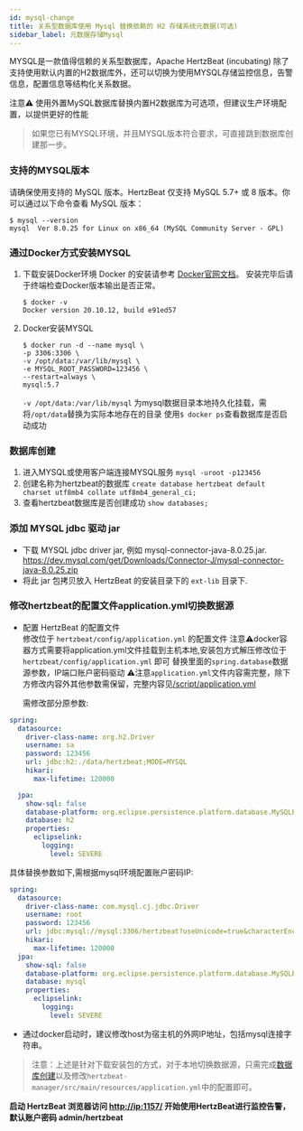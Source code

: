```yaml
---
id: mysql-change  
title: 关系型数据库使用 Mysql 替换依赖的 H2 存储系统元数据(可选)            
sidebar_label: 元数据存储Mysql
---
```


MYSQL是一款值得信赖的关系型数据库，Apache HertzBeat (incubating) 除了支持使用默认内置的H2数据库外，还可以切换为使用MYSQL存储监控信息，告警信息，配置信息等结构化关系数据。

注意⚠️ 使用外置MySQL数据库替换内置H2数据库为可选项，但建议生产环境配置，以提供更好的性能

> 如果您已有MYSQL环境，并且MYSQL版本符合要求，可直接跳到数据库创建那一步。

### 支持的MYSQL版本

请确保使用支持的 MySQL 版本。HertzBeat 仅支持 MySQL 5.7+ 或 8 版本。你可以通过以下命令查看 MySQL 版本：

```shell
$ mysql --version
mysql  Ver 8.0.25 for Linux on x86_64 (MySQL Community Server - GPL)
```

### 通过Docker方式安装MYSQL

1. 下载安装Docker环境
   Docker 的安装请参考 [Docker官网文档](https://docs.docker.com/get-docker/)。
   安装完毕后请于终端检查Docker版本输出是否正常。

   ```shell
   $ docker -v
   Docker version 20.10.12, build e91ed57
   ```

2. Docker安装MYSQL

   ```shell
   $ docker run -d --name mysql \
   -p 3306:3306 \
   -v /opt/data:/var/lib/mysql \
   -e MYSQL_ROOT_PASSWORD=123456 \
   --restart=always \
   mysql:5.7
   ```

   `-v /opt/data:/var/lib/mysql` 为mysql数据目录本地持久化挂载，需将`/opt/data`替换为实际本地存在的目录
   使用```$ docker ps```查看数据库是否启动成功

### 数据库创建

1. 进入MYSQL或使用客户端连接MYSQL服务
   `mysql -uroot -p123456`
2. 创建名称为hertzbeat的数据库
   `create database hertzbeat default charset utf8mb4 collate utf8mb4_general_ci;`
3. 查看hertzbeat数据库是否创建成功
   `show databases;`

### 添加 MYSQL jdbc 驱动 jar

- 下载 MYSQL jdbc driver jar, 例如 mysql-connector-java-8.0.25.jar. <https://dev.mysql.com/get/Downloads/Connector-J/mysql-connector-java-8.0.25.zip>
- 将此 jar 包拷贝放入 HertzBeat 的安装目录下的 `ext-lib` 目录下.

### 修改hertzbeat的配置文件application.yml切换数据源

- 配置 HertzBeat 的配置文件  
  修改位于 `hertzbeat/config/application.yml` 的配置文件
  注意⚠️docker容器方式需要将application.yml文件挂载到主机本地,安装包方式解压修改位于 `hertzbeat/config/application.yml` 即可
  替换里面的`spring.database`数据源参数，IP端口账户密码驱动
  ⚠️注意`application.yml`文件内容需完整，除下方修改内容外其他参数需保留，完整内容见[/script/application.yml](https://github.com/hertzbeat/hertzbeat/raw/master/script/application.yml)
  
  需修改部分原参数:

```yaml
spring:
  datasource:
    driver-class-name: org.h2.Driver
    username: sa
    password: 123456
    url: jdbc:h2:./data/hertzbeat;MODE=MYSQL
    hikari:
      max-lifetime: 120000

  jpa:
    show-sql: false
    database-platform: org.eclipse.persistence.platform.database.MySQLPlatform
    database: h2
    properties:
      eclipselink:
        logging:
          level: SEVERE
```

具体替换参数如下,需根据mysql环境配置账户密码IP:

```yaml
spring:
  datasource:
    driver-class-name: com.mysql.cj.jdbc.Driver
    username: root
    password: 123456
    url: jdbc:mysql://mysql:3306/hertzbeat?useUnicode=true&characterEncoding=utf-8&allowPublicKeyRetrieval=true&useSSL=false
    hikari:
      max-lifetime: 120000
  jpa:
    show-sql: false
    database-platform: org.eclipse.persistence.platform.database.MySQLPlatform
    database: mysql
    properties:
      eclipselink:
        logging:
          level: SEVERE
```

- 通过docker启动时，建议修改host为宿主机的外网IP地址，包括mysql连接字符串。

> 注意：上述是针对下载安装包的方式，对于本地切换数据源，只需完成[数据库创建](./mysql-change#数据库创建)以及修改`hertzbeat-manager/src/main/resources/application.yml`中的配置即可。

**启动 HertzBeat 浏览器访问 <http://ip:1157/> 开始使用HertzBeat进行监控告警，默认账户密码 admin/hertzbeat**
